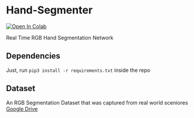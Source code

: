 # Hand-Segmenter
[![Open In Colab](https://colab.research.google.com/assets/colab-badge.svg)](https://colab.research.google.com/github/MohamedAliRashad/Hand-Segmenter/blob/master/SegNet.ipynb)

Real Time RGB Hand Segmentation Network

## Dependencies
Just, run ``` pip3 install -r requirements.txt ``` inside the repo

## Dataset
An RGB Segmentation Dataset that was captured from real world sceniores [Google Drive](https://drive.google.com/file/d/1y4VO6wPi8JGiuzVS6XF_mwlAiVXs_Pf4/view?usp=sharing)
